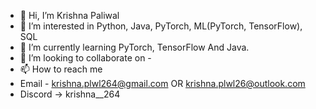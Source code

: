 - 👋 Hi, I’m Krishna Paliwal
- 👀 I’m interested in Python, Java, PyTorch, ML(PyTorch, TensorFlow), SQL 
- 🌱 I’m currently learning PyTorch, TensorFlow And Java.
- 💞️ I’m looking to collaborate on -
- 📫 How to reach me
- Email - krishna.plwl264@gmail.com OR krishna.plwl26@outlook.com
- Discord -> krishna__264
<!---
KrishnaPaliwal264/KrishnaPaliwal264 is a ✨ special ✨ repository because its `README.md` (this file) appears on your GitHub profile.
You can click the Preview link to take a look at your changes.
--->

